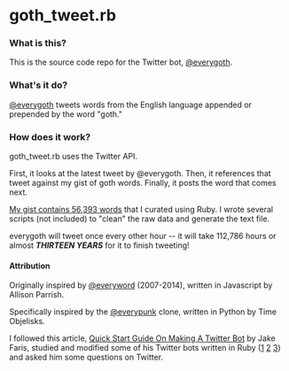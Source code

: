 # goth_tweet.rb

### What is this?

This is the source code repo for the Twitter bot, [@everygoth](twitter.com/everygoth).

### What's it do?

[@everygoth](twitter.com/everygoth) tweets words from the English language appended or prepended by the word "goth."

### How does it work?

goth_tweet.rb uses the Twitter API.

First, it looks at the latest tweet by @everygoth. Then, it references that tweet against my gist of goth words. Finally, it posts the word that comes next.

[My gist contains 56,393 words](https://gist.github.com/ajtran303/d7a6ae0c957d2dc53dc17dab688d4db3) that I curated using Ruby. I wrote several scripts (not included) to "clean" the raw data and generate the text file.

everygoth will tweet once every other hour -- it will take 112,786 hours or almost ***THIRTEEN YEARS*** for it to finish tweeting!

#### Attribution

Originally inspired by [@everyword](twitter.com/everyword) (2007-2014), written in Javascript by Allison Parrish.

Specifically inspired by the [@everypunk](twitter.com/everypunk) clone, written in Python by Time Objelisks.

I followed this article, [Quick Start Guide On Making A Twitter Bot](https://farisj.github.io/quick_start_guide_on_making_a_twitter_bot/) by Jake Faris, studied and modified some of his Twitter bots written in Ruby
([1](https://github.com/farisj/realness_bot)
[2](https://github.com/farisj/every_orb_bot)
[3](https://github.com/farisj/bot_me_daddy))
and asked him some questions on Twitter.
